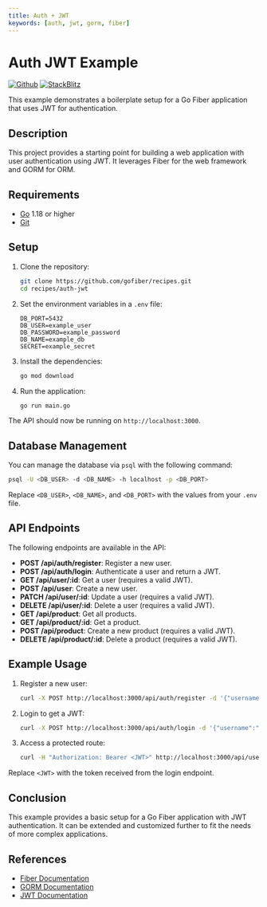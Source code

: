 ```yaml
---
title: Auth + JWT
keywords: [auth, jwt, gorm, fiber]
---
```


# Auth JWT Example

[![Github](https://img.shields.io/static/v1?label=&message=Github&color=2ea44f&style=for-the-badge&logo=github)](https://github.com/gofiber/recipes/tree/master/auth-jwt) [![StackBlitz](https://img.shields.io/static/v1?label=&message=StackBlitz&color=2ea44f&style=for-the-badge&logo=StackBlitz)](https://stackblitz.com/github/gofiber/recipes/tree/master/auth-jwt)

This example demonstrates a boilerplate setup for a Go Fiber application that uses JWT for authentication.

## Description

This project provides a starting point for building a web application with user authentication using JWT. It leverages Fiber for the web framework and GORM for ORM.

## Requirements

- [Go](https://golang.org/dl/) 1.18 or higher
- [Git](https://git-scm.com/downloads)

## Setup

1. Clone the repository:
    ```bash
    git clone https://github.com/gofiber/recipes.git
    cd recipes/auth-jwt
    ```

2. Set the environment variables in a `.env` file:
    ```env
    DB_PORT=5432
    DB_USER=example_user
    DB_PASSWORD=example_password
    DB_NAME=example_db
    SECRET=example_secret
    ```

3. Install the dependencies:
    ```bash
    go mod download
    ```

4. Run the application:
    ```bash
    go run main.go
    ```

The API should now be running on `http://localhost:3000`.

## Database Management

You can manage the database via `psql` with the following command:
```bash
psql -U <DB_USER> -d <DB_NAME> -h localhost -p <DB_PORT>
```

Replace `<DB_USER>`, `<DB_NAME>`, and `<DB_PORT>` with the values from your `.env` file.

## API Endpoints

The following endpoints are available in the API:

- **POST /api/auth/register**: Register a new user.
- **POST /api/auth/login**: Authenticate a user and return a JWT.
- **GET /api/user/:id**: Get a user (requires a valid JWT).
- **POST /api/user**: Create a new user.
- **PATCH /api/user/:id**: Update a user (requires a valid JWT).
- **DELETE /api/user/:id**: Delete a user (requires a valid JWT).
- **GET /api/product**: Get all products.
- **GET /api/product/:id**: Get a product.
- **POST /api/product**: Create a new product (requires a valid JWT).
- **DELETE /api/product/:id**: Delete a product (requires a valid JWT).

## Example Usage

1. Register a new user:
    ```bash
    curl -X POST http://localhost:3000/api/auth/register -d '{"username":"testuser", "password":"testpassword", "email":"test@example.com"}' -H "Content-Type: application/json"
    ```

2. Login to get a JWT:
    ```bash
    curl -X POST http://localhost:3000/api/auth/login -d '{"username":"testuser", "password":"testpassword"}' -H "Content-Type: application/json"
    ```

3. Access a protected route:
    ```bash
    curl -H "Authorization: Bearer <JWT>" http://localhost:3000/api/user/1
    ```

Replace `<JWT>` with the token received from the login endpoint.

## Conclusion

This example provides a basic setup for a Go Fiber application with JWT authentication. It can be extended and customized further to fit the needs of more complex applications.

## References

- [Fiber Documentation](https://docs.gofiber.io)
- [GORM Documentation](https://gorm.io/docs/)
- [JWT Documentation](https://jwt.io/introduction/)

